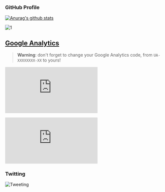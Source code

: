 


### GitHub Profile
[![Anurag's github stats](https://github-readme-stats.vercel.app/api?username=ebubekirdgn&theme=blue-green)](https://github.com/anuraghazra/github-readme-stats)
 
![1](https://github-readme-stats.vercel.app/api/top-langs/?username=ebubekirdgn&theme=blue-green)

## [Google Analytics](https://analytics.google.com/)
> **Warning**: don't forget to change your Google Analytics code, from `UA-XXXXXXXX-XX` to yours!

[![Analytics](https://ga-beacon.appspot.com/UA-38514290-17/github.com/Naereen/badges/README.md?pixel)](https://GitHub.com/Naereen/badges/)

[![Analytics](https://ga-beacon.appspot.com/UA-38514290-17/github.com/Naereen/badges/README.md)](https://GitHub.com/Naereen/badges/)

### Twitting
![Tweeting](https://img.shields.io/twitter/url/http/shields.io.svg?style=social)

